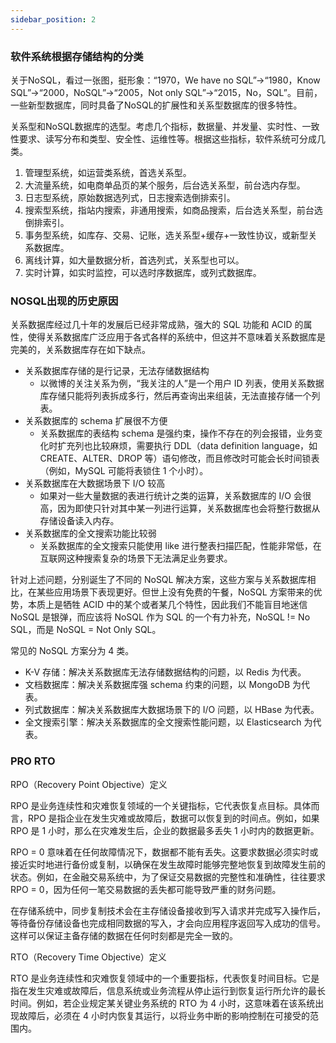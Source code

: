 ```yaml
---
sidebar_position: 2
---
```

### 软件系统根据存储结构的分类

关于NoSQL，看过一张图，挺形象：“1970，We have no SQL”->“1980，Know SQL”->“2000，NoSQL”->“2005，Not only SQL”->“2015，No，SQL”。目前，一些新型数据库，同时具备了NoSQL的扩展性和关系型数据库的很多特性。 

关系型和NoSQL数据库的选型。考虑几个指标，数据量、并发量、实时性、一致性要求、读写分布和类型、安全性、运维性等。根据这些指标，软件系统可分成几类。 
1. 管理型系统，如运营类系统，首选关系型。 
2. 大流量系统，如电商单品页的某个服务，后台选关系型，前台选内存型。 
3. 日志型系统，原始数据选列式，日志搜索选倒排索引。 
4. 搜索型系统，指站内搜索，非通用搜索，如商品搜索，后台选关系型，前台选倒排索引。 
5. 事务型系统，如库存、交易、记账，选关系型+缓存+一致性协议，或新型关系数据库。 
6. 离线计算，如大量数据分析，首选列式，关系型也可以。 
7. 实时计算，如实时监控，可以选时序数据库，或列式数据库。

### NOSQL出现的历史原因

关系数据库经过几十年的发展后已经非常成熟，强大的 SQL 功能和 ACID 的属性，使得关系数据库广泛应用于各式各样的系统中，但这并不意味着关系数据库是完美的，关系数据库存在如下缺点。

- 关系数据库存储的是行记录，无法存储数据结构
   - 以微博的关注关系为例，“我关注的人”是一个用户 ID 列表，使用关系数据库存储只能将列表拆成多行，然后再查询出来组装，无法直接存储一个列表。
- 关系数据库的 schema 扩展很不方便
   - 关系数据库的表结构 schema 是强约束，操作不存在的列会报错，业务变化时扩充列也比较麻烦，需要执行 DDL（data definition language，如 CREATE、ALTER、DROP 等）语句修改，而且修改时可能会长时间锁表（例如，MySQL 可能将表锁住 1 个小时）。
- 关系数据库在大数据场景下 I/O 较高
   - 如果对一些大量数据的表进行统计之类的运算，关系数据库的 I/O 会很高，因为即使只针对其中某一列进行运算，关系数据库也会将整行数据从存储设备读入内存。
- 关系数据库的全文搜索功能比较弱
   - 关系数据库的全文搜索只能使用 like 进行整表扫描匹配，性能非常低，在互联网这种搜索复杂的场景下无法满足业务要求。

针对上述问题，分别诞生了不同的 NoSQL 解决方案，这些方案与关系数据库相比，在某些应用场景下表现更好。但世上没有免费的午餐，NoSQL 方案带来的优势，本质上是牺牲 ACID 中的某个或者某几个特性，因此我们不能盲目地迷信 NoSQL 是银弹，而应该将 NoSQL 作为 SQL 的一个有力补充，NoSQL != No SQL，而是 NoSQL = Not Only SQL。

常见的 NoSQL 方案分为 4 类。

- K-V 存储：解决关系数据库无法存储数据结构的问题，以 Redis 为代表。
- 文档数据库：解决关系数据库强 schema 约束的问题，以 MongoDB 为代表。
- 列式数据库：解决关系数据库大数据场景下的 I/O 问题，以 HBase 为代表。
- 全文搜索引擎：解决关系数据库的全文搜索性能问题，以 Elasticsearch 为代表。

### PRO RTO

RPO（Recovery Point Objective）定义

RPO 是业务连续性和灾难恢复领域的一个关键指标，它代表恢复点目标。具体而言，RPO 是指企业在发生灾难或故障后，数据可以恢复到的时间点。例如，如果 RPO 是 1 小时，那么在灾难发生后，企业的数据最多丢失 1 小时内的数据更新。

RPO = 0 意味着在任何故障情况下，数据都不能有丢失。这要求数据必须实时或接近实时地进行备份或复制，以确保在发生故障时能够完整地恢复到故障发生前的状态。例如，在金融交易系统中，为了保证交易数据的完整性和准确性，往往要求 RPO = 0，因为任何一笔交易数据的丢失都可能导致严重的财务问题。

在存储系统中，同步复制技术会在主存储设备接收到写入请求并完成写入操作后，等待备份存储设备也完成相同数据的写入，才会向应用程序返回写入成功的信号。这样可以保证主备存储的数据在任何时刻都是完全一致的。

RTO（Recovery Time Objective）定义 

RTO 是业务连续性和灾难恢复领域中的一个重要指标，代表恢复时间目标。它是指在发生灾难或故障后，信息系统或业务流程从停止运行到恢复运行所允许的最长时间。例如，若企业规定某关键业务系统的 RTO 为 4 小时，这意味着在该系统出现故障后，必须在 4 小时内恢复其运行，以将业务中断的影响控制在可接受的范围内。

